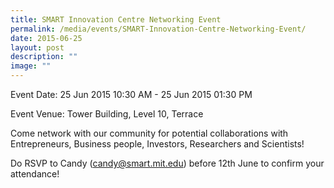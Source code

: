 ```yaml
---
title: SMART Innovation Centre Networking Event
permalink: /media/events/SMART-Innovation-Centre-Networking-Event/
date: 2015-06-25
layout: post
description: ""
image: ""
---
```

Event Date: 25 Jun 2015 10:30 AM - 25 Jun 2015 01:30 PM

Event Venue: Tower Building, Level 10, Terrace

Come network with our community for potential collaborations with Entrepreneurs, Business people, Investors, Researchers and Scientists!  
  
Do RSVP to Candy ([candy@smart.mit.edu](mailto:candy@smart.mit.edu)) before 12th June to confirm your attendance!